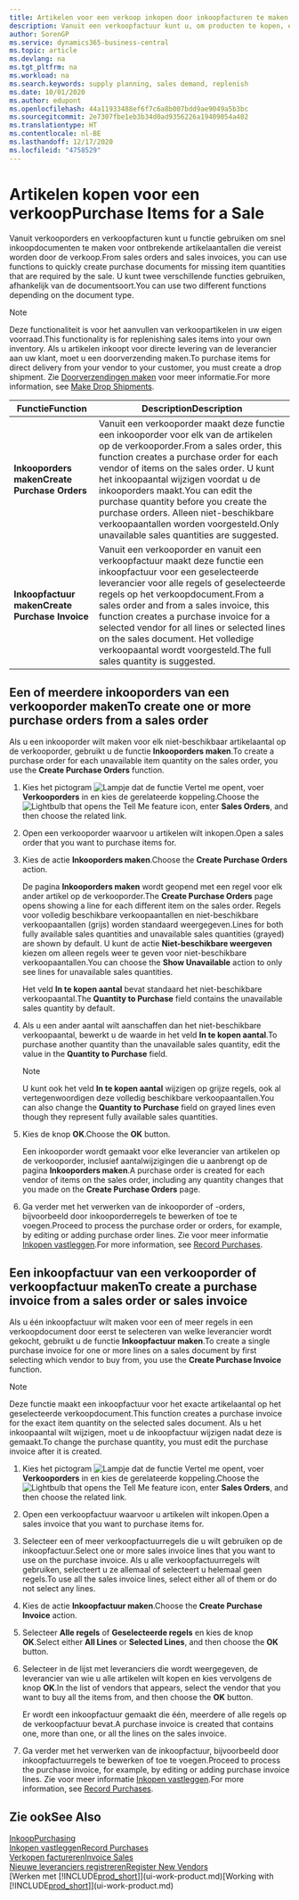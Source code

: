 ```yaml
---
title: Artikelen voor een verkoop inkopen door inkoopfacturen te maken | Microsoft Docs
description: Vanuit een verkoopfactuur kunt u, om producten te kopen, een inkoopfactuur maken voor een leverancier.
author: SorenGP
ms.service: dynamics365-business-central
ms.topic: article
ms.devlang: na
ms.tgt_pltfrm: na
ms.workload: na
ms.search.keywords: supply planning, sales demand, replenish
ms.date: 10/01/2020
ms.author: edupont
ms.openlocfilehash: 44a11933488ef6f7c6a8b007bdd9ae9049a5b3bc
ms.sourcegitcommit: 2e7307fbe1eb3b34d0ad9356226a19409054a402
ms.translationtype: HT
ms.contentlocale: nl-BE
ms.lasthandoff: 12/17/2020
ms.locfileid: "4758529"
---
```

# <a name="purchase-items-for-a-sale"></a><span data-ttu-id="ea5cf-103">Artikelen kopen voor een verkoop</span><span class="sxs-lookup"><span data-stu-id="ea5cf-103">Purchase Items for a Sale</span></span>
<span data-ttu-id="ea5cf-104">Vanuit verkooporders en verkoopfacturen kunt u functie gebruiken om snel inkoopdocumenten te maken voor ontbrekende artikelaantallen die vereist worden door de verkoop.</span><span class="sxs-lookup"><span data-stu-id="ea5cf-104">From sales orders and sales invoices, you can use functions to quickly create purchase documents for missing item quantities that are required by the sale.</span></span> <span data-ttu-id="ea5cf-105">U kunt twee verschillende functies gebruiken, afhankelijk van de documentsoort.</span><span class="sxs-lookup"><span data-stu-id="ea5cf-105">You can use two different functions depending on the document type.</span></span>

> [!Note]
> <span data-ttu-id="ea5cf-106">Deze functionaliteit is voor het aanvullen van verkoopartikelen in uw eigen voorraad.</span><span class="sxs-lookup"><span data-stu-id="ea5cf-106">This functionality is for replenishing sales items into your own inventory.</span></span> <span data-ttu-id="ea5cf-107">Als u artikelen inkoopt voor directe levering van de leverancier aan uw klant, moet u een doorverzending maken.</span><span class="sxs-lookup"><span data-stu-id="ea5cf-107">To purchase items for direct delivery from your vendor to your customer, you must create a drop shipment.</span></span> <span data-ttu-id="ea5cf-108">Zie [Doorverzendingen maken](sales-how-drop-shipment.md) voor meer informatie.</span><span class="sxs-lookup"><span data-stu-id="ea5cf-108">For more information, see [Make Drop Shipments](sales-how-drop-shipment.md).</span></span>   

|<span data-ttu-id="ea5cf-109">Functie</span><span class="sxs-lookup"><span data-stu-id="ea5cf-109">Function</span></span>|<span data-ttu-id="ea5cf-110">Description</span><span class="sxs-lookup"><span data-stu-id="ea5cf-110">Description</span></span>|
|--------|-----------|
|<span data-ttu-id="ea5cf-111">**Inkooporders maken**</span><span class="sxs-lookup"><span data-stu-id="ea5cf-111">**Create Purchase Orders**</span></span>|<span data-ttu-id="ea5cf-112">Vanuit een verkooporder maakt deze functie een inkooporder voor elk van de artikelen op de verkooporder.</span><span class="sxs-lookup"><span data-stu-id="ea5cf-112">From a sales order, this function creates a purchase order for each vendor of items on the sales order.</span></span> <span data-ttu-id="ea5cf-113">U kunt het inkoopaantal wijzigen voordat u de inkooporders maakt.</span><span class="sxs-lookup"><span data-stu-id="ea5cf-113">You can edit the purchase quantity before you create the purchase orders.</span></span> <span data-ttu-id="ea5cf-114">Alleen niet-beschikbare verkoopaantallen worden voorgesteld.</span><span class="sxs-lookup"><span data-stu-id="ea5cf-114">Only unavailable sales quantities are suggested.</span></span>
|<span data-ttu-id="ea5cf-115">**Inkoopfactuur maken**</span><span class="sxs-lookup"><span data-stu-id="ea5cf-115">**Create Purchase Invoice**</span></span>|<span data-ttu-id="ea5cf-116">Vanuit een verkooporder en vanuit een verkoopfactuur maakt deze functie een inkoopfactuur voor een geselecteerde leverancier voor alle regels of geselecteerde regels op het verkoopdocument.</span><span class="sxs-lookup"><span data-stu-id="ea5cf-116">From a sales order and from a sales invoice, this function creates a purchase invoice for a selected vendor for all lines or selected lines on the sales document.</span></span> <span data-ttu-id="ea5cf-117">Het volledige verkoopaantal wordt voorgesteld.</span><span class="sxs-lookup"><span data-stu-id="ea5cf-117">The full sales quantity is suggested.</span></span>|

## <a name="to-create-one-or-more-purchase-orders-from-a-sales-order"></a><span data-ttu-id="ea5cf-118">Een of meerdere inkooporders van een verkooporder maken</span><span class="sxs-lookup"><span data-stu-id="ea5cf-118">To create one or more purchase orders from a sales order</span></span>
<span data-ttu-id="ea5cf-119">Als u een inkooporder wilt maken voor elk niet-beschikbaar artikelaantal op de verkooporder, gebruikt u de functie **Inkooporders maken**.</span><span class="sxs-lookup"><span data-stu-id="ea5cf-119">To create a purchase order for each unavailable item quantity on the sales order, you use the **Create Purchase Orders** function.</span></span>

1. <span data-ttu-id="ea5cf-120">Kies het pictogram ![Lampje dat de functie Vertel me opent](media/ui-search/search_small.png "Vertel me wat u wilt doen"), voer **Verkooporders** in en kies de gerelateerde koppeling.</span><span class="sxs-lookup"><span data-stu-id="ea5cf-120">Choose the ![Lightbulb that opens the Tell Me feature](media/ui-search/search_small.png "Tell me what you want to do") icon, enter **Sales Orders**, and then choose the related link.</span></span>
2. <span data-ttu-id="ea5cf-121">Open een verkooporder waarvoor u artikelen wilt inkopen.</span><span class="sxs-lookup"><span data-stu-id="ea5cf-121">Open a sales order that you want to purchase items for.</span></span>
3. <span data-ttu-id="ea5cf-122">Kies de actie **Inkooporders maken**.</span><span class="sxs-lookup"><span data-stu-id="ea5cf-122">Choose the **Create Purchase Orders** action.</span></span>

    <span data-ttu-id="ea5cf-123">De pagina **Inkooporders maken** wordt geopend met een regel voor elk ander artikel op de verkooporder.</span><span class="sxs-lookup"><span data-stu-id="ea5cf-123">The **Create Purchase Orders** page opens showing a line for each different item on the sales order.</span></span> <span data-ttu-id="ea5cf-124">Regels voor volledig beschikbare verkoopaantallen en niet-beschikbare verkoopaantallen (grijs) worden standaard weergegeven.</span><span class="sxs-lookup"><span data-stu-id="ea5cf-124">Lines for both fully available sales quantities and unavailable sales quantities (grayed) are shown by default.</span></span> <span data-ttu-id="ea5cf-125">U kunt de actie **Niet-beschikbare weergeven** kiezen om alleen regels weer te geven voor niet-beschikbare verkoopaantallen.</span><span class="sxs-lookup"><span data-stu-id="ea5cf-125">You can choose the **Show Unavailable** action to only see lines for unavailable sales quantities.</span></span>

    <span data-ttu-id="ea5cf-126">Het veld **In te kopen aantal** bevat standaard het niet-beschikbare verkoopaantal.</span><span class="sxs-lookup"><span data-stu-id="ea5cf-126">The **Quantity to Purchase** field contains the unavailable sales quantity by default.</span></span>
4. <span data-ttu-id="ea5cf-127">Als u een ander aantal wilt aanschaffen dan het niet-beschikbare verkoopaantal, bewerkt u de waarde in het veld **In te kopen aantal**.</span><span class="sxs-lookup"><span data-stu-id="ea5cf-127">To purchase another quantity than the unavailable sales quantity, edit the value in the **Quantity to Purchase** field.</span></span>

    > [!NOTE]  
    >   <span data-ttu-id="ea5cf-128">U kunt ook het veld **In te kopen aantal** wijzigen op grijze regels, ook al vertegenwoordigen deze volledig beschikbare verkoopaantallen.</span><span class="sxs-lookup"><span data-stu-id="ea5cf-128">You can also change the **Quantity to Purchase** field on grayed lines even though they represent fully available sales quantities.</span></span>
5. <span data-ttu-id="ea5cf-129">Kies de knop **OK**.</span><span class="sxs-lookup"><span data-stu-id="ea5cf-129">Choose the **OK** button.</span></span>

    <span data-ttu-id="ea5cf-130">Een inkooporder wordt gemaakt voor elke leverancier van artikelen op de verkooporder, inclusief aantalwijzigingen die u aanbrengt op de pagina **Inkooporders maken**.</span><span class="sxs-lookup"><span data-stu-id="ea5cf-130">A purchase order is created for each vendor of items on the sales order, including any quantity changes that you made on the **Create Purchase Orders** page.</span></span>
7. <span data-ttu-id="ea5cf-131">Ga verder met het verwerken van de inkooporder of -orders, bijvoorbeeld door inkooporderregels te bewerken of toe te voegen.</span><span class="sxs-lookup"><span data-stu-id="ea5cf-131">Proceed to process the purchase order or orders, for example, by editing or adding purchase order lines.</span></span> <span data-ttu-id="ea5cf-132">Zie voor meer informatie [Inkopen vastleggen](purchasing-how-record-purchases.md).</span><span class="sxs-lookup"><span data-stu-id="ea5cf-132">For more information, see [Record Purchases](purchasing-how-record-purchases.md).</span></span>


## <a name="to-create-a-purchase-invoice-from-a-sales-order-or-sales-invoice"></a><span data-ttu-id="ea5cf-133">Een inkoopfactuur van een verkooporder of verkoopfactuur maken</span><span class="sxs-lookup"><span data-stu-id="ea5cf-133">To create a purchase invoice from a sales order or sales invoice</span></span>
<span data-ttu-id="ea5cf-134">Als u één inkoopfactuur wilt maken voor een of meer regels in een verkoopdocument door eerst te selecteren van welke leverancier wordt gekocht, gebruikt u de functie **Inkoopfactuur maken**.</span><span class="sxs-lookup"><span data-stu-id="ea5cf-134">To create a single purchase invoice for one or more lines on a sales document by first selecting which vendor to buy from, you use the **Create Purchase Invoice** function.</span></span>

> [!NOTE]  
>   <span data-ttu-id="ea5cf-135">Deze functie maakt een inkoopfactuur voor het exacte artikelaantal op het geselecteerde verkoopdocument.</span><span class="sxs-lookup"><span data-stu-id="ea5cf-135">This function creates a purchase invoice for the exact item quantity on the selected sales document.</span></span> <span data-ttu-id="ea5cf-136">Als u het inkoopaantal wilt wijzigen, moet u de inkoopfactuur wijzigen nadat deze is gemaakt.</span><span class="sxs-lookup"><span data-stu-id="ea5cf-136">To change the purchase quantity, you must edit the purchase invoice after it is created.</span></span>  

1. <span data-ttu-id="ea5cf-137">Kies het pictogram ![Lampje dat de functie Vertel me opent](media/ui-search/search_small.png "Vertel me wat u wilt doen"), voer **Verkooporders** in en kies de gerelateerde koppeling.</span><span class="sxs-lookup"><span data-stu-id="ea5cf-137">Choose the ![Lightbulb that opens the Tell Me feature](media/ui-search/search_small.png "Tell me what you want to do") icon, enter **Sales Orders**, and then choose the related link.</span></span>
2. <span data-ttu-id="ea5cf-138">Open een verkoopfactuur waarvoor u artikelen wilt inkopen.</span><span class="sxs-lookup"><span data-stu-id="ea5cf-138">Open a sales invoice that you want to purchase items for.</span></span>
3. <span data-ttu-id="ea5cf-139">Selecteer een of meer verkoopfactuurregels die u wilt gebruiken op de inkoopfactuur.</span><span class="sxs-lookup"><span data-stu-id="ea5cf-139">Select one or more sales invoice lines that you want to use on the purchase invoice.</span></span> <span data-ttu-id="ea5cf-140">Als u alle verkoopfactuurregels wilt gebruiken, selecteert u ze allemaal of selecteert u helemaal geen regels.</span><span class="sxs-lookup"><span data-stu-id="ea5cf-140">To use all the sales invoice lines, select either all of them or do not select any lines.</span></span>
4. <span data-ttu-id="ea5cf-141">Kies de actie **Inkoopfactuur maken**.</span><span class="sxs-lookup"><span data-stu-id="ea5cf-141">Choose the **Create Purchase Invoice** action.</span></span>
5. <span data-ttu-id="ea5cf-142">Selecteer **Alle regels** of **Geselecteerde regels** en kies de knop **OK**.</span><span class="sxs-lookup"><span data-stu-id="ea5cf-142">Select either **All Lines** or **Selected Lines**, and then choose the **OK** button.</span></span>  
6. <span data-ttu-id="ea5cf-143">Selecteer in de lijst met leveranciers die wordt weergegeven, de leverancier van wie u alle artikelen wilt kopen en kies vervolgens de knop **OK**.</span><span class="sxs-lookup"><span data-stu-id="ea5cf-143">In the list of vendors that appears, select the vendor that you want to buy all the items from, and then choose the **OK** button.</span></span>

    <span data-ttu-id="ea5cf-144">Er wordt een inkoopfactuur gemaakt die één, meerdere of alle regels op de verkoopfactuur bevat.</span><span class="sxs-lookup"><span data-stu-id="ea5cf-144">A purchase invoice is created that contains one, more than one, or all the lines on the sales invoice.</span></span>
7. <span data-ttu-id="ea5cf-145">Ga verder met het verwerken van de inkoopfactuur, bijvoorbeeld door inkoopfactuurregels te bewerken of toe te voegen.</span><span class="sxs-lookup"><span data-stu-id="ea5cf-145">Proceed to process the purchase invoice, for example, by editing or adding purchase invoice lines.</span></span> <span data-ttu-id="ea5cf-146">Zie voor meer informatie [Inkopen vastleggen](purchasing-how-record-purchases.md).</span><span class="sxs-lookup"><span data-stu-id="ea5cf-146">For more information, see [Record Purchases](purchasing-how-record-purchases.md).</span></span>

## <a name="see-also"></a><span data-ttu-id="ea5cf-147">Zie ook</span><span class="sxs-lookup"><span data-stu-id="ea5cf-147">See Also</span></span>
[<span data-ttu-id="ea5cf-148">Inkoop</span><span class="sxs-lookup"><span data-stu-id="ea5cf-148">Purchasing</span></span>](purchasing-manage-purchasing.md)  
[<span data-ttu-id="ea5cf-149">Inkopen vastleggen</span><span class="sxs-lookup"><span data-stu-id="ea5cf-149">Record Purchases</span></span>](purchasing-how-record-purchases.md)  
[<span data-ttu-id="ea5cf-150">Verkopen factureren</span><span class="sxs-lookup"><span data-stu-id="ea5cf-150">Invoice Sales</span></span>](sales-how-invoice-sales.md)  
[<span data-ttu-id="ea5cf-151">Nieuwe leveranciers registreren</span><span class="sxs-lookup"><span data-stu-id="ea5cf-151">Register New Vendors</span></span>](purchasing-how-register-new-vendors.md)  
<span data-ttu-id="ea5cf-152">[Werken met [!INCLUDE[prod_short](includes/prod_short.md)]](ui-work-product.md)</span><span class="sxs-lookup"><span data-stu-id="ea5cf-152">[Working with [!INCLUDE[prod_short](includes/prod_short.md)]](ui-work-product.md)</span></span>
